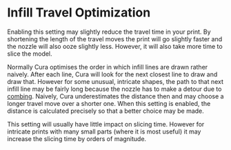 Infill Travel Optimization
====
Enabling this setting may slightly reduce the travel time in your print. By shortening the length of the travel moves the print will go slightly faster and the nozzle will also ooze slightly less. However, it will also take more time to slice the model.

Normally Cura optimises the order in which infill lines are drawn rather naively. After each line, Cura will look for the next closest line to draw and draw that. However for some unusual, intricate shapes, the path to that next infill line may be fairly long because the nozzle has to make a detour due to [combing](../travel/retraction_combing.md). Naively, Cura underestimates the distance then and may choose a longer travel move over a shorter one. When this setting is enabled, the distance is calculated precisely so that a better choice may be made.

This setting will usually have little impact on slicing time. However for intricate prints with many small parts (where it is most useful) it may increase the slicing time by orders of magnitude.